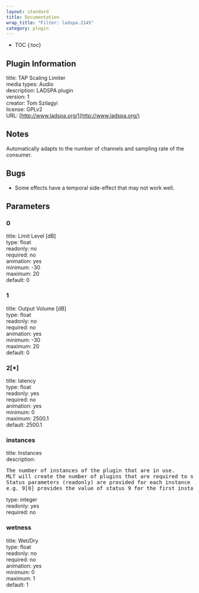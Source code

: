 ```yaml
---
layout: standard
title: Documentation
wrap_title: "Filter: ladspa.2145"
category: plugin
---
```

* TOC
{:toc}

## Plugin Information

title: TAP Scaling Limiter  
media types:
Audio  
description: LADSPA plugin  
version: 1  
creator: Tom Szilagyi  
license: GPLv2  
URL: [http://www.ladspa.org/](http://www.ladspa.org/)  

## Notes

Automatically adapts to the number of channels and sampling rate of the consumer.

## Bugs

* Some effects have a temporal side-effect that may not work well.


## Parameters

### 0

title: Limit Level [dB]    
type: float  
readonly: no  
required: no  
animation: yes  
minimum: -30  
maximum: 20  
default: 0  

### 1

title: Output Volume [dB]    
type: float  
readonly: no  
required: no  
animation: yes  
minimum: -30  
maximum: 20  
default: 0  

### 2[*]

title: latency    
type: float  
readonly: yes  
required: no  
animation: yes  
minimum: 0  
maximum: 2500.1  
default: 2500.1  

### instances

title: Instances    
description:
<pre>
The number of instances of the plugin that are in use.
MLT will create the number of plugins that are required to support the number of audio channels.
Status parameters (readonly) are provided for each instance and are accessed by specifying the instance number after the identifier (starting at zero).
e.g. 9[0] provides the value of status 9 for the first instance.
</pre>
type: integer  
readonly: yes  
required: no  

### wetness

title: Wet/Dry    
type: float  
readonly: no  
required: no  
animation: yes  
minimum: 0  
maximum: 1  
default: 1  

